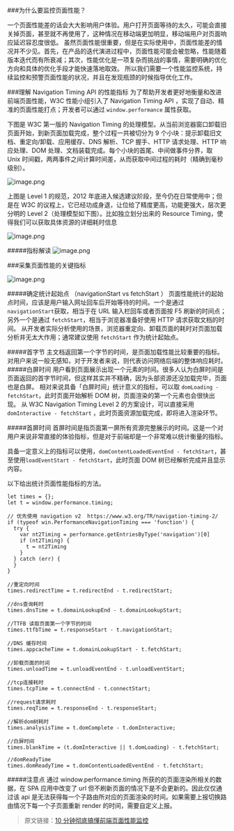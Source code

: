 ###为什么要监控页面性能？

一个页面性能差的话会大大影响用户体验。用户打开页面等待的太久，可能会直接关掉页面，甚至就不再使用了，这种情况在移动端更加明显，移动端用户对页面响应延迟容忍度很低。
虽然页面性能很重要，但是在实际使用中，页面性能差的情况并不少见。首先，在产品的迭代演进过程中，页面性能可能会被忽略，性能随着版本迭代而有所衰减；其次，性能优化是一项复杂而挑战的事情，需要明确的优化方向和具体的优化手段才能快速落地取效。
所以我们需要一个性能监控系统，持续监控和预警页面性能的状况，并且在发现瓶颈的时候指导优化工作。

###理解 Navigation Timing API 的性能指标
为了帮助开发者更好地衡量和改进前端页面性能，W3C 性能小组引入了 Navigation Timing API ，实现了自动、精准的页面性能打点；开发者可以通过 `window.performance` 属性获取。

下图是 W3C 第一版的 Navigation Timing 的处理模型。从当前浏览器窗口卸载旧页面开始，到新页面加载完成，整个过程一共被切分为 9 个小块：提示卸载旧文档、重定向/卸载、应用缓存、DNS 解析、TCP 握手、HTTP 请求处理、HTTP 响应处理、DOM 处理、文档装载完成。每个小块的首尾、中间做事件分界，取 Unix 时间戳，两两事件之间计算时间差，从而获取中间过程的耗时（精确到毫秒级别）。

![image.png](https://upload-images.jianshu.io/upload_images/12877063-9c6e9c666542358a.png?imageMogr2/auto-orient/strip%7CimageView2/2/w/1240)

上图是 Level 1 的规范，2012 年底进入候选建议阶段，至今仍在日常使用中；但是在 W3C 的议程上，它已经功成身退，让位给了精度更高，功能更强大，层次更分明的 Level 2（处理模型如下图）。比如独立划分出来的 Resource Timing，使得我们可以获取具体资源的详细耗时信息

![image.png](https://upload-images.jianshu.io/upload_images/12877063-cfcb6eb6f672f0f8.png?imageMogr2/auto-orient/strip%7CimageView2/2/w/1240)

#####指标解读
![image.png](https://upload-images.jianshu.io/upload_images/12877063-c371dcde17981d68.png?imageMogr2/auto-orient/strip%7CimageView2/2/w/1240)

###采集页面性能的关键指标

![image.png](https://upload-images.jianshu.io/upload_images/12877063-12fd3f59cdeb5926.png?imageMogr2/auto-orient/strip%7CimageView2/2/w/1240)

#####确定统计起始点 （navigationStart vs fetchStart ）
页面性能统计的起始点时间，应该是用户输入网址回车后开始等待的时间。一个是通过`navigationStart`获取，相当于在 URL 输入栏回车或者页面按 F5 刷新的时间点；另外一个是通过 `fetchStart`，相当于浏览器准备好使用 HTTP 请求获取文档的时间。
从开发者实际分析使用的场景，浏览器重定向、卸载页面的耗时对页面加载分析并无太大作用；通常建议使用 `fetchStart` 作为统计起始点。

#####首字节
主文档返回第一个字节的时间，是页面加载性能比较重要的指标。对用户来说一般无感知，对于开发者来说，则代表访问网络后端的整体响应耗时。 #####白屏时间
用户看到页面展示出现一个元素的时间。很多人认为白屏时间是页面返回的首字节时间，但这样其实并不精确，因为头部资源还没加载完毕，页面也是白屏。
相对来说具备「白屏时间」统计意义的指标，可以取 `domLoading - fetchStart`，此时页面开始解析 DOM 树，页面渲染的第一个元素也会很快出现。
从 W3C Navigation Timing Level 2 的方案设计，可以直接采用 `domInteractive - fetchStart` ，此时页面资源加载完成，即将进入渲染环节。

#####首屏时间
首屏时间是指页面第一屏所有资源完整展示的时间。这是一个对用户来说非常直接的体验指标，但是对于前端却是一个非常难以统计衡量的指标。

具备一定意义上的指标可以使用，`domContentLoadedEventEnd - fetchStart`，甚至使用`loadEventStart - fetchStart`，此时页面 DOM 树已经解析完成并且显示内容。

以下给出统计页面性能指标的方法。

```
let times = {};
let t = window.performance.timing;

// 优先使用 navigation v2  https://www.w3.org/TR/navigation-timing-2/
if (typeof win.PerformanceNavigationTiming === 'function') {
  try {
    var nt2Timing = performance.getEntriesByType('navigation')[0]
    if (nt2Timing) {
      t = nt2Timing
    }
  } catch (err) {
  }
}

//重定向时间
times.redirectTime = t.redirectEnd - t.redirectStart;

//dns查询耗时
times.dnsTime = t.domainLookupEnd - t.domainLookupStart;

//TTFB 读取页面第一个字节的时间
times.ttfbTime = t.responseStart - t.navigationStart;

//DNS 缓存时间
times.appcacheTime = t.domainLookupStart - t.fetchStart;

//卸载页面的时间
times.unloadTime = t.unloadEventEnd - t.unloadEventStart;

//tcp连接耗时
times.tcpTime = t.connectEnd - t.connectStart;

//request请求耗时
times.reqTime = t.responseEnd - t.responseStart;

//解析dom树耗时
times.analysisTime = t.domComplete - t.domInteractive;

//白屏时间
times.blankTime = (t.domInteractive || t.domLoading) - t.fetchStart;

//domReadyTime
times.domReadyTime = t.domContentLoadedEventEnd - t.fetchStart;
```

#####注意点
通过 window.performance.timing 所获的的页面渲染所相关的数据，在 SPA 应用中改变了 url 但不刷新页面的情况下是不会更新的。因此仅仅通过该 api 是无法获得每一个子路由所对应的页面渲染的时间。如果需要上报切换路由情况下每一个子页面重新 render 的时间，需要自定义上报。

> 原文链接：[10 分钟彻底搞懂前端页面性能监控](<[https://juejin.im/post/5d8cc378f265da5ba0776f36](https://juejin.im/post/5d8cc378f265da5ba0776f36)>)
